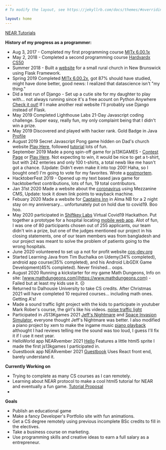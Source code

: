 ```yaml
---
# To modify the layout, see https://jekyllrb.com/docs/themes/#overriding-theme-defaults

layout: home
---
```


[NEAR Tutorials](https://vertfromage.github.io./NEAR-tutorials/)

**History of my progress as a programmer:**

* Aug 3, 2017 - Completed my first programming course [MITx 6.00.1x](https://courses.edx.org/certificates/b5b76097fe4744a6a5b291b0415df7da "Introduction to Computer Science and Programming Using Python Certificate")
* May 2, 2018 - Completed a second programming course [Hardvardx CS50](https://courses.edx.org/certificates/85a4648c716b4ed1b3f2f43b765a8620 "CS50's Introduction to Computer Science Certificate")
* Summer 2018 - Built a [website](https://www.riversidealbertchurch.com "My final project for CS50") for a small rural church in New Brunswick using Flask Framework.
* Spring 2019 Completed [MITx 6.00.2x]( https://courses.edx.org/certificates/675b83f497ad40f7a4896e4055c51d35), got 87% should have studied, might have done better, good news: I realized that datascience isn't "my thing."
* Did a test run of Django - Set up a cutie site for my daughter to play with... not always running since it's a free acount on Python Anywhere [Check it out!](http://lilyqueenb.pythonanywhere.com/) If I make another real website I'll probably use Django instead of Flask. 
* May 2019 Completed Lighthouse Labs 21-Day Javascript coding challenge. Super easy, really fun, my only complaint being that I didn't win a prize. 
* May 2019 Discovered and played with hacker rank. Gold Badge in Java [Profile](https://www.hackerrank.com/vertfromage?)
* August 2019 Secret Javascript Pong game hidden on Dad's church website [Play Here](https://www.riversidealbertchurch.com/pong), followed [tutorial]( https://medium.com/@hershybateea/how-to-make-pong-with-javascript-1a6bd6226ea1) lots of fun.
* September 2019 Made a pong spin-off game for js13KGAMES - [Contest Page](https://js13kgames.com/entries/backside-ball) or [Play Here](https://vertfromage.github.io./games/backSideBall/index.html).  Not expecting to win, it would be nice to get a t-shirt, but with 242 enteries and only 100 t-shirts, a total newb like me hasn't got a chance. (Update: Didn't even make it into top 200! Haha, so I bought one!) I'm going to vote for my favorites. Wrote a [postmortem](https://vertfromage.github.io./update/2019/09/19/entering-JS13KGames-2019-beginner.html).
* HacktoberFest 2019 - Opened up my text based java game for hacktoberfest contributions, lots of fun, 19 total contributors. 
* Jan 31st 2020 Made a website about the [coronavirus](http://web.archive.org/web/20200527155341/https://www.thecoronavirus.ca/) using Mezzanine CMS, Update: took it down link points to wayback machine.
* Febuary 2020 Made a website for [Captains Inn](https://www.captainsinnalma.ca/) in Alma NB for a 2 night stay on my anniversary... unfortunately put on hold due to covid19. Boo hoo.
* May 2020 participated in [Shiftkey Labs](https://shiftkeylabs.ca/) Virtual Covid19 Hackathon. Put together a prototype for a hospital locating [mobile web app](https://pranav16.pythonanywhere.com/). Alot of fun, I was one of 80 participants chosen out of 255 applicants, our team didn't win a prize, but one of the judges mentioned our project in his closing statements, one of our team members was from bangladesh and our project was meant to solve the problem of patients going to the wrong hospitals.
* June 2020 volunteered to set up a not for profit website [cos-dev.org](https://www.cos-dev.org/)
* Started Learning Java from Tim Buchalka on Udemy(34% completed), android app course(35% completed), and his Android LibGDX Game Development(45% completed). Never finished... oops.
* August 2020 Running a kickstarter for my game Math Dungeons, Info on site: [www.mathdungeons.com](https://www.mathdungeons.com) -Failed but at least my kids use it. ☹
* Returned to Dalhousie University to take CS credits. After Christmas 2021 will have completed 10 required courses... including math ones. Getting A's!
* Made a sound traffic light project with the kids to participate in youtuber Mark Rober's course, the girl's like his videos. [noise traffic light](https://github.com/Vertfromage/noise-traffic-lights)
* Participated in JS13Kgames 2021 [Jeff's Nightmare](https://js13kgames.com/entries/jeffs-nightmare) and [Space Invasion Simulator](https://js13kgames.com/entries/space-invasion-simulator), everyone thought Jeff's Nightmare was better. I also modified a piano project by xem to make the ingame music [piano playback](https://vertfromage.github.io/miniPiano/pianoPlayback.html) althought I had reviews telling me the sound was too loud, I guess I'll fix it if I use it next year.
* HelloWorld app NEARvember 2021 [Hello](https://vertfromage.github.io./games/NEAR/index.html) Features a little html5 sprite I made the first js13kgames I participated in. 
* Guestbook app NEARvember 2021 [Guestbook](https://vertfromage.github.io./guest-book/) Uses React front end, barely understand it. 

**Currently Working on**
* Trying to complete as many CS courses as I can remotely.
* Learning about NEAR protocol to make a cool html5 tutorial for NEAR and eventually a fun game. [Tutorial Proposal](https://gov.near.org/t/proposal-beginners-near-tutorial-series-for-html5-games/7567)
* 

**Goals**
- Publish an educational game 
- Make a fancy Developer's Portfolio site with fun animations.
- Get a CS degree remotely using previous incomplete BSc credits to fill in the electives.
- Take a business course on marketing. 
- Use programming skills and creative ideas to earn a full salary as a entrepreneur.
